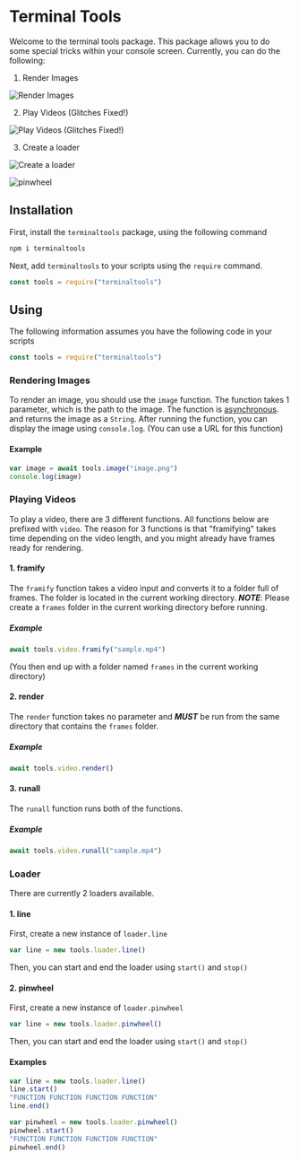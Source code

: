 # Terminal Tools
Welcome to the terminal tools package. This package allows you to do some special tricks within your console screen. Currently, you can do the following:

1. Render Images

![Render Images](https://user-images.githubusercontent.com/38299977/110391296-47bb2080-8035-11eb-83f2-43d66d174dbe.png)

2. Play Videos (Glitches Fixed!)

![Play Videos (Glitches Fixed!)](https://user-images.githubusercontent.com/38299977/110550349-828a8a80-8101-11eb-89cb-c5e98ad2750a.gif)

3. Create a loader

![Create a loader](https://user-images.githubusercontent.com/38299977/110504405-20af2e00-80cb-11eb-800d-fc12b846ac6a.gif)

![pinwheel](https://user-images.githubusercontent.com/38299977/110550579-ef9e2000-8101-11eb-9e4f-ff1cae9bce96.gif)


## Installation
First, install the `terminaltools` package, using the following command
```sh
npm i terminaltools
```
Next, add `terminaltools` to your scripts using the `require` command.
```js
const tools = require("terminaltools")
```

## Using
The following information assumes you have the following code in your scripts
```js
const tools = require("terminaltools")
```

### Rendering Images
To render an image, you should use the `image` function. The function takes 1 parameter, which is the path to the image. The function is [asynchronous](https://www.merriam-webster.com/dictionary/asynchronous). and returns the image as a `String`. After running the function, you can display the image using `console.log`. (You can use a URL for this function)


#### Example
```js
var image = await tools.image("image.png")
console.log(image)
```

### Playing Videos
To play a video, there are 3 different functions. All functions below are prefixed with `video`. The reason for 3 functions is that "framifying" takes time depending on the video length, and you might already have frames ready for rendering.

#### 1. framify
The `framify` function takes a video input and converts it to a folder full of frames. The folder is located in the current working directory. ***NOTE***: Please create a `frames` folder in the current working directory before running.

##### Example
```js
await tools.video.framify("sample.mp4")
```
(You then end up with a folder named `frames` in the current working directory)

#### 2. render
The `render` function takes no parameter and ***MUST*** be run from the same directory that contains the `frames` folder.

##### Example
```js
await tools.video.render()
```

#### 3. runall
The `runall` function runs both of the functions.

##### Example
```js
await tools.video.runall("sample.mp4")
```

### Loader
There are currently 2 loaders available.
#### 1. line
First, create a new instance of `loader.line`
```js
var line = new tools.loader.line()
```
Then, you can start and end the loader using `start()` and `stop()`

#### 2. pinwheel
First, create a new instance of `loader.pinwheel`
```js
var line = new tools.loader.pinwheel()
```
Then, you can start and end the loader using `start()` and `stop()`

#### Examples
```js
var line = new tools.loader.line()
line.start()
"FUNCTION FUNCTION FUNCTION FUNCTION"
line.end()
```
```js
var pinwheel = new tools.loader.pinwheel()
pinwheel.start()
"FUNCTION FUNCTION FUNCTION FUNCTION"
pinwheel.end()
```
